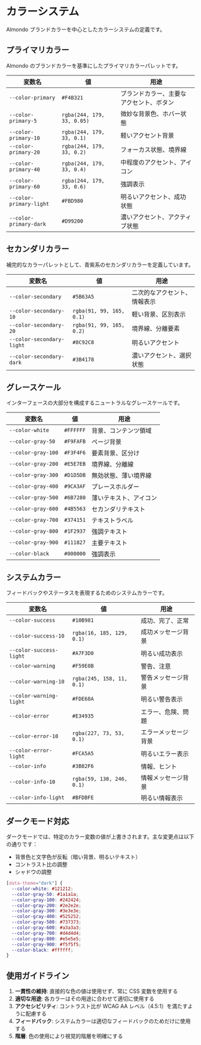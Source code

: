 # カラーシステム

Almondo ブランドカラーを中心としたカラーシステムの定義です。

## プライマリカラー

Almondo のブランドカラーを基準にしたプライマリカラーパレットです。

| 変数名                  | 値                         | 用途                                     |
| ----------------------- | -------------------------- | ---------------------------------------- |
| `--color-primary`       | `#F4B321`                  | ブランドカラー、主要なアクセント、ボタン |
| `--color-primary-5`     | `rgba(244, 179, 33, 0.05)` | 微妙な背景色、ホバー状態                 |
| `--color-primary-10`    | `rgba(244, 179, 33, 0.1)`  | 軽いアクセント背景                       |
| `--color-primary-20`    | `rgba(244, 179, 33, 0.2)`  | フォーカス状態、境界線                   |
| `--color-primary-40`    | `rgba(244, 179, 33, 0.4)`  | 中程度のアクセント、アイコン             |
| `--color-primary-60`    | `rgba(244, 179, 33, 0.6)`  | 強調表示                                 |
| `--color-primary-light` | `#FBD980`                  | 明るいアクセント、成功状態               |
| `--color-primary-dark`  | `#D99200`                  | 濃いアクセント、アクティブ状態           |

## セカンダリカラー

補完的なカラーパレットとして、青紫系のセカンダリカラーを定義しています。

| 変数名                    | 値                       | 用途                         |
| ------------------------- | ------------------------ | ---------------------------- |
| `--color-secondary`       | `#5B63A5`                | 二次的なアクセント、情報表示 |
| `--color-secondary-10`    | `rgba(91, 99, 165, 0.1)` | 軽い背景、区別表示           |
| `--color-secondary-20`    | `rgba(91, 99, 165, 0.2)` | 境界線、分離要素             |
| `--color-secondary-light` | `#8C92C8`                | 明るいアクセント             |
| `--color-secondary-dark`  | `#3B4178`                | 濃いアクセント、選択状態     |

## グレースケール

インターフェースの大部分を構成するニュートラルなグレースケールです。

| 変数名             | 値        | 用途                   |
| ------------------ | --------- | ---------------------- |
| `--color-white`    | `#FFFFFF` | 背景、コンテンツ領域   |
| `--color-gray-50`  | `#F9FAFB` | ページ背景             |
| `--color-gray-100` | `#F3F4F6` | 要素背景、区分け       |
| `--color-gray-200` | `#E5E7EB` | 境界線、分離線         |
| `--color-gray-300` | `#D1D5DB` | 無効状態、薄い境界線   |
| `--color-gray-400` | `#9CA3AF` | プレースホルダー       |
| `--color-gray-500` | `#6B7280` | 薄いテキスト、アイコン |
| `--color-gray-600` | `#4B5563` | セカンダリテキスト     |
| `--color-gray-700` | `#374151` | テキストラベル         |
| `--color-gray-800` | `#1F2937` | 強調テキスト           |
| `--color-gray-900` | `#111827` | 主要テキスト           |
| `--color-black`    | `#000000` | 強調表示               |

## システムカラー

フィードバックやステータスを表現するためのシステムカラーです。

| 変数名                  | 値                        | 用途                 |
| ----------------------- | ------------------------- | -------------------- |
| `--color-success`       | `#10B981`                 | 成功、完了、正常     |
| `--color-success-10`    | `rgba(16, 185, 129, 0.1)` | 成功メッセージ背景   |
| `--color-success-light` | `#A7F3D0`                 | 明るい成功表示       |
| `--color-warning`       | `#F59E0B`                 | 警告、注意           |
| `--color-warning-10`    | `rgba(245, 158, 11, 0.1)` | 警告メッセージ背景   |
| `--color-warning-light` | `#FDE68A`                 | 明るい警告表示       |
| `--color-error`         | `#E34935`                 | エラー、危険、問題   |
| `--color-error-10`      | `rgba(227, 73, 53, 0.1)`  | エラーメッセージ背景 |
| `--color-error-light`   | `#FCA5A5`                 | 明るいエラー表示     |
| `--color-info`          | `#3B82F6`                 | 情報、ヒント         |
| `--color-info-10`       | `rgba(59, 130, 246, 0.1)` | 情報メッセージ背景   |
| `--color-info-light`    | `#BFDBFE`                 | 明るい情報表示       |

## ダークモード対応

ダークモードでは、特定のカラー変数の値が上書きされます。主な変更点は以下の通りです：

- 背景色と文字色が反転（暗い背景、明るいテキスト）
- コントラスト比の調整
- シャドウの調整

```css
[data-theme="dark"] {
  --color-white: #121212;
  --color-gray-50: #1a1a1a;
  --color-gray-100: #242424;
  --color-gray-200: #2e2e2e;
  --color-gray-300: #3e3e3e;
  --color-gray-400: #525252;
  --color-gray-500: #737373;
  --color-gray-600: #a3a3a3;
  --color-gray-700: #d4d4d4;
  --color-gray-800: #e5e5e5;
  --color-gray-900: #f5f5f5;
  --color-black: #ffffff;
}
```

## 使用ガイドライン

1. **一貫性の維持**: 直接的な色の値は使用せず、常に CSS 変数を使用する
2. **適切な用途**: 各カラーはその用途に合わせて適切に使用する
3. **アクセシビリティ**: コントラスト比が WCAG AA レベル（4.5:1）を満たすように配慮する
4. **フィードバック**: システムカラーは適切なフィードバックのためだけに使用する
5. **階層**: 色の使用により視覚的階層を明確にする
